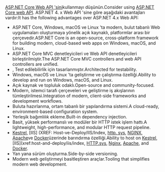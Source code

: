 <span data-ttu-id="ea4ae-101">[ASP.NET Core Web API 'sini](/aspnet/core/web-api)kullanmayı düşünün.</span><span class="sxs-lookup"><span data-stu-id="ea4ae-101">Consider using [ASP.NET Core web API](/aspnet/core/web-api).</span></span> <span data-ttu-id="ea4ae-102">ASP.NET 4. x Web API 'sine göre aşağıdaki avantajları vardır:</span><span class="sxs-lookup"><span data-stu-id="ea4ae-102">It has the following advantages over ASP.NET 4.x Web API:</span></span>

* <span data-ttu-id="ea4ae-103">ASP.NET Core, Windows, macOS ve Linux 'ta modern, bulut tabanlı Web uygulamaları oluşturmaya yönelik açık kaynaklı, platformlar arası bir çerçevedir.</span><span class="sxs-lookup"><span data-stu-id="ea4ae-103">ASP.NET Core is an open-source, cross-platform framework for building modern, cloud-based web apps on Windows, macOS, and Linux.</span></span>
* <span data-ttu-id="ea4ae-104">ASP.NET Core MVC denetleyicileri ve Web API denetleyicileri birleştirilmiştir.</span><span class="sxs-lookup"><span data-stu-id="ea4ae-104">The ASP.NET Core MVC controllers and web API controllers are unified.</span></span>
* <span data-ttu-id="ea4ae-105">, Test edilebilirlik için tasarlanmıştır.</span><span class="sxs-lookup"><span data-stu-id="ea4ae-105">Architected for testability.</span></span>
* <span data-ttu-id="ea4ae-106">Windows, macOS ve Linux 'ta geliştirme ve çalıştırma özelliği.</span><span class="sxs-lookup"><span data-stu-id="ea4ae-106">Ability to develop and run on Windows, macOS, and Linux.</span></span>
* <span data-ttu-id="ea4ae-107">Açık kaynak ve topluluk odaklı.</span><span class="sxs-lookup"><span data-stu-id="ea4ae-107">Open-source and community-focused.</span></span>
* <span data-ttu-id="ea4ae-108">Modern, istemci tarafı çerçeveleri ve geliştirme iş akışlarının tümleştirilmesi.</span><span class="sxs-lookup"><span data-stu-id="ea4ae-108">Integration of modern, client-side frameworks and development workflows.</span></span>
* <span data-ttu-id="ea4ae-109">Buluta hazırlanma, ortam tabanlı bir yapılandırma sistemi.</span><span class="sxs-lookup"><span data-stu-id="ea4ae-109">A cloud-ready, environment-based configuration system.</span></span>
* <span data-ttu-id="ea4ae-110">Yerleşik bağımlılık ekleme.</span><span class="sxs-lookup"><span data-stu-id="ea4ae-110">Built-in dependency injection.</span></span>
* <span data-ttu-id="ea4ae-111">Basit, yüksek performanslı ve modüler bir HTTP istek işlem hattı.</span><span class="sxs-lookup"><span data-stu-id="ea4ae-111">A lightweight, high-performance, and modular HTTP request pipeline.</span></span>
* <span data-ttu-id="ea4ae-112">[Kestrel](/aspnet/core/fundamentals/servers/kestrel), [IIS] (XREF: Host-ve-Deploy/IIS/Index, [http. sys](xref:fundamentals/servers/httpsys), [NGINX](xref:host-and-deploy/linux-nginx), [Apache](xref:host-and-deploy/linux-apache)ve [Docker](xref:host-and-deploy/docker/index)üzerinde barındırma özelliği.</span><span class="sxs-lookup"><span data-stu-id="ea4ae-112">Ability to host on [Kestrel](/aspnet/core/fundamentals/servers/kestrel), [IIS](xref:host-and-deploy/iis/index, [HTTP.sys](xref:fundamentals/servers/httpsys), [Nginx](xref:host-and-deploy/linux-nginx), [Apache](xref:host-and-deploy/linux-apache), and [Docker](xref:host-and-deploy/docker/index).</span></span>
* <span data-ttu-id="ea4ae-113">Yan yana sürüm oluşturma.</span><span class="sxs-lookup"><span data-stu-id="ea4ae-113">Side-by-side versioning.</span></span>
* <span data-ttu-id="ea4ae-114">Modern web geliştirmeyi basitleştiren araçlar.</span><span class="sxs-lookup"><span data-stu-id="ea4ae-114">Tooling that simplifies modern web development.</span></span>
